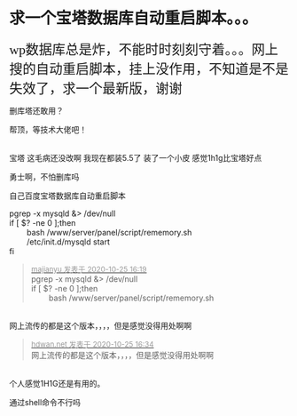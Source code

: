 # 求一个宝塔数据库自动重启脚本。。。


<font face="微软雅黑"><font size="5">wp数据库总是炸，不能时时刻刻守着。。。网上搜的自动重启脚本，挂上没作用，不知道是不是失效了，求一个最新版，谢谢</font></font>

删库塔还敢用？<img src="static/image/smiley/default/lol.gif" smilieid="12" border="0" alt="" />

帮顶，等技术大佬吧！<br />
<br />
<img src="static/image/smiley/default/lol.gif" smilieid="12" border="0" alt="" /><img src="static/image/smiley/default/lol.gif" smilieid="12" border="0" alt="" /><img src="static/image/smiley/default/lol.gif" smilieid="12" border="0" alt="" />

宝塔 这毛病还没改啊 我现在都装5.5了 装了一个小皮 感觉1h1g比宝塔好点

勇士啊，不怕删库吗

自己百度宝塔数据库自动重启脚本

pgrep -x mysqld &amp;&gt; /dev/null<br />
if [ $? -ne 0 ];then<br />
&nbsp; &nbsp;&nbsp; &nbsp;&nbsp;&nbsp;bash /www/server/panel/script/rememory.sh<br />
&nbsp; &nbsp;&nbsp; &nbsp;&nbsp;&nbsp;/etc/init.d/mysqld start<br />
fi<img id="aimg_SUbUW" onclick="zoom(this, this.src, 0, 0, 0)" class="zoom" src="https://cdn.jsdelivr.net/gh/hishis/forum-master/public/images/patch.gif" onmouseover="img_onmouseoverfunc(this)" onload="thumbImg(this)" border="0" alt="" />

<div class="quote"><blockquote><font size="2"><a href="https://www.hostloc.com/forum.php?mod=redirect&amp;goto=findpost&amp;pid=9350268&amp;ptid=758266" target="_blank"><font color="#999999">majianyu 发表于 2020-10-25 16:19</font></a></font><br />
pgrep -x mysqld &amp;&gt; /dev/null<br />
if [ $? -ne 0 ];then<br />
&nbsp; &nbsp;&nbsp; &nbsp;&nbsp;&nbsp;bash /www/server/panel/script/rememory.sh</blockquote></div><br />
网上流传的都是这个版本，，，，但是感觉没得用处啊啊

<div class="quote"><blockquote><font size="2"><a href="https://www.hostloc.com/forum.php?mod=redirect&amp;goto=findpost&amp;pid=9350321&amp;ptid=758266" target="_blank"><font color="#999999">hdwan.net 发表于 2020-10-25 16:34</font></a></font><br />
网上流传的都是这个版本，，，，但是感觉没得用处啊啊</blockquote></div><br />
个人感觉1H1G还是有用的。<img id="aimg_orCB0" onclick="zoom(this, this.src, 0, 0, 0)" class="zoom" src="https://cdn.jsdelivr.net/gh/hishis/forum-master/public/images/patch.gif" onmouseover="img_onmouseoverfunc(this)" onload="thumbImg(this)" border="0" alt="" />

通过shell命令不行吗
